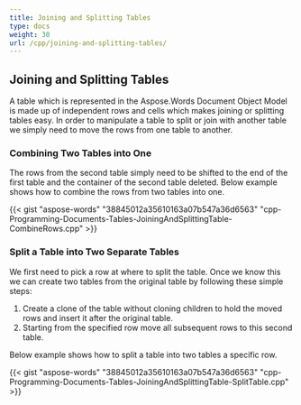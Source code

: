 ```yaml
---
title: Joining and Splitting Tables
type: docs
weight: 30
url: /cpp/joining-and-splitting-tables/
---
```


## **Joining and Splitting Tables**
A table which is represented in the Aspose.Words Document Object Model is made up of independent rows and cells which makes joining or splitting tables easy. In order to manipulate a table to split or join with another table we simply need to move the rows from one table to another.
### **Combining Two Tables into One**
The rows from the second table simply need to be shifted to the end of the first table and the container of the second table deleted. Below example shows how to combine the rows from two tables into one.

{{< gist "aspose-words" "38845012a35610163a07b547a36d6563" "cpp-Programming-Documents-Tables-JoiningAndSplittingTable-CombineRows.cpp" >}}
### **Split a Table into Two Separate Tables**
We first need to pick a row at where to split the table. Once we know this we can create two tables from the original table by following these simple steps:

1. Create a clone of the table without cloning children to hold the moved rows and insert it after the original table.
1. Starting from the specified row move all subsequent rows to this second table.

Below example shows how to split a table into two tables a specific row.

{{< gist "aspose-words" "38845012a35610163a07b547a36d6563" "cpp-Programming-Documents-Tables-JoiningAndSplittingTable-SplitTable.cpp" >}}

